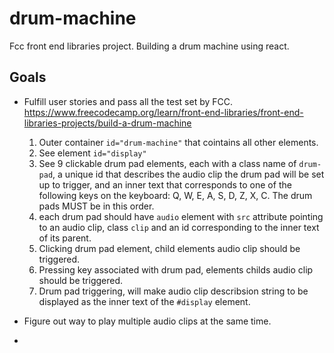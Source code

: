 # drum-machine
Fcc front end libraries project. Building a drum machine using react.

## Goals
- Fulfill user stories and pass all the test set by FCC. https://www.freecodecamp.org/learn/front-end-libraries/front-end-libraries-projects/build-a-drum-machine

   1. Outer container `id="drum-machine"` that cointains all other elements.
   2. See element  `id="display"`
   3. See 9 clickable drum pad elements, each with a class name of `drum-pad`, a unique id that describes the audio clip the drum pad will be set up to trigger, and an inner text that corresponds to one of the following  keys on the keyboard: Q, W, E, A, S, D, Z, X, C. The drum pads MUST be in this order.
   4. each drum pad should have `audio` element with `src` attribute pointing to an audio clip, class `clip` and an id corresponding to the inner text of its parent.
   5. Clicking drum pad element, child elements audio clip should be triggered.
   6. Pressing key associated with drum pad, elements childs audio clip should be triggered.
   7. Drum pad triggering, will make audio clip describsion string to be displayed as the inner text of the `#display` element.
- Figure out way to play multiple audio clips at the same time.
- 
